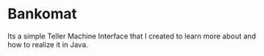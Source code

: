 # Bankomat
Its a simple Teller Machine Interface that I created to learn more about and how to realize it in Java.
